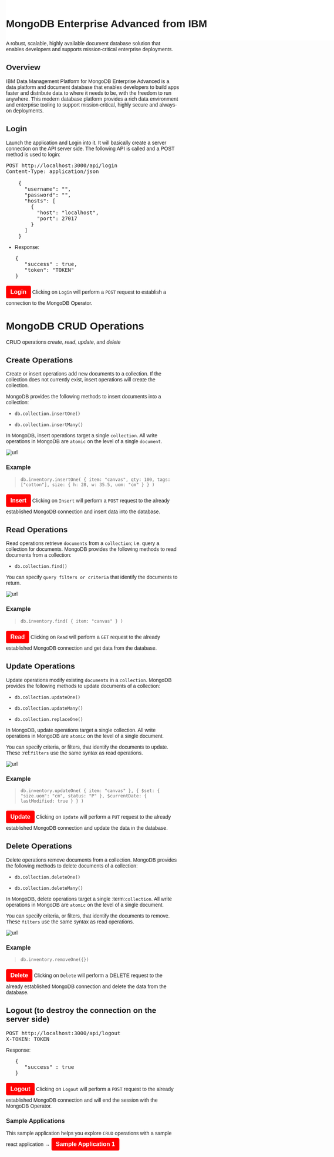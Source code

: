 <!DOCTYPE html>
<html>

<head>
  <meta name="viewport" content="width=device-width, initial-scale=1">
    <link rel="preconnect" href="https://fonts.gstatic.com">
 <link href="https://fonts.googleapis.com/css2?family=Red+Hat+Display:wght@500&display=swap" rel="stylesheet">
  <style>
    body {
      margin: 0;
          font-family: 'Red Hat Display', sans-serif;
    }
    .button1 {
    padding: 8px 12px 8px 12px;
    border: none;
    border-radius: 4px;
    margin: 5px 0px 5px 0px;
    font-size: 12px;
    color: #fff;
    text-align: center;
    font-size: 16px;
    background-color: #FF0000;
    font-family: 'Red Hat Display', sans-serif;
}
.navbar {
      overflow: hidden;
      background-color: white;
      padding-top: 10px;
      padding-bottom: 10px;
      position: fixed;
      top: 0;
      width: 100%;
    }
        .navbar a {
      float: left;
      display: block;
      text-align: center;
      padding: 5px 16px;
      text-decoration: none;
      font-size: 17px;
    }
    .main {
      padding: 16px;
      margin-top: 10px;
      height: 1500px;
      /* Used in this example to enable scrolling */
    }
  
}
  </style>
</head>
<body>
<div class="main">
 
 <div class="navbar">
<h1 class="om-type__headline-05 om-type--REGULAR" style="font-family: 'Red Hat Display', sans-serif;">MongoDB Enterprise Advanced from IBM</h1>
 </div>
<div class="bx--col"><img class="om-p--42" src="https://mp.s81c.com/pwb-production/13e122ce06ac87807c6d2745fd461fe4/mongoDBProductLogo-5ff4a2bb-f572-4af4-8131-01f14e8f9a38_5f759619-964e-4c17-be4f-b517c050828a.png" alt="MongoDB Enterprise Advanced from IBM logo"></div>

<p class="om-type__body-text-03 om-margin--TOP--5">A robust, scalable, highly available document database solution that enables developers and supports mission-critical enterprise deployments.</p>

## Overview
<p class="om-type__body-text-03">IBM Data Management Platform for MongoDB Enterprise Advanced is a data platform and document database that enables developers to build apps faster and distribute data to where it needs to be, with the freedom to run anywhere. This modern database platform provides a rich data environment and enterprise tooling to support mission-critical, highly secure and always-on deployments.</p>

## Login
 Launch the application and Login into it. It will basically create a server connection on the API server side. The following API is called and a POST method is used to login:

<pre id="json">POST http://localhost:3000/api/login
Content-Type: application/json
    
    {
      "username": "",
      "password": "",
      "hosts": [
        {
          "host": "localhost",
          "port": 27017
        }
      ]
    }</pre>

* Response:
<pre id="json">   {
      "success" : true,
      "token": "TOKEN"
   } </pre>

<a href='didact://?commandId=vscode.didact.sendNamedTerminalAString&text=T1$$cd MongoDB-Node-App/Sample-Application-2 %26%26 npm start' title='Launch'><button class="button1">**Login**</button></a>
Clicking on `Login` will perform a `POST` request to establish a connection to the MongoDB Operator.

# MongoDB CRUD Operations


CRUD operations *create*, *read*, *update*, and *delete*
 
## Create Operations


Create or insert operations add new documents to a collection. If the
collection does not currently exist, insert operations will create the
collection.

MongoDB provides the following methods to insert documents into a
collection:

* `db.collection.insertOne()`

* `db.collection.insertMany()`

In MongoDB, insert operations target a single `collection`. All
write operations in MongoDB are `atomic` on the level of a single
`document`.

![url](https://docs.mongodb.com/manual/_images/crud-annotated-mongodb-insertOne.bakedsvg.svg)

### Example

> `db.inventory.insertOne(
   { item: "canvas", qty: 100, tags: ["cotton"], size: { h: 28, w: 35.5, uom: "cm" } }
)`

<a href='didact://?commandId=vscode.didact.sendNamedTerminalAString&text=T2$$export token=%60sed -e %27s/^.*"token":"\([^"]*\)".*$/\1/%27 MongoDB-Node-App/Sample-Application-2/token%60 %26%26 curl -w "\n" -s %2DH "Content%2DType: application/json" %2DH "X-TOKEN: $token" %2D%2Drequest POST %2D%2Ddata %27%7B"item":"canvas","qty":"100","tags":["cotton"],"size":{"h":28,"w":35.5,"uom":"cm"}%7D%27 http%3A%2F%2Flocalhost%3A3000%2Fapi%2Fdatabase%2Ftest%2Finventory%2Finsert %7C /projects/MongoDB-Node-App/Sample-Application-2/jsonpp-1.3.0/jsonpp 2%3E%261' title='Launch'><button class="button1">**Insert**</button></a>
Clicking on `Insert` will perform a `POST` request to the already established MongoDB connection and insert data into the database.

## Read Operations

Read operations retrieve `documents` from a `collection`; i.e. query a collection for
documents. MongoDB provides the following methods to read documents from
a collection:

* `db.collection.find()`

You can specify `query filters or criteria` that identify the documents to return.

![url](https://docs.mongodb.com/manual/_images/crud-annotated-mongodb-updateMany.bakedsvg.svg)


### Example


> `db.inventory.find( { item: "canvas" } )`

<a href='didact://?commandId=vscode.didact.sendNamedTerminalAString&text=T2$$curl -w "\n" -s -g --header "X-TOKEN: $token" --request GET  %27http://localhost:3000/api/database/test/inventory/find?query={"item":"canvas"}%27 %7C /projects/MongoDB-Node-App/Sample-Application-2/jsonpp-1.3.0/jsonpp 2%3E%261' title='Launch'><button class="button1">**Read**</button></a>
Clicking on `Read` will perform a `GET` request to the already established MongoDB connection and get data from the database.

## Update Operations

Update operations modify existing `documents` in a `collection`. MongoDB
provides the following methods to update documents of a collection:

* `db.collection.updateOne()`

* `db.collection.updateMany()`

* `db.collection.replaceOne()`

In MongoDB, update operations target a single collection. All write
operations in MongoDB are `atomic` on the level of a single document.

You can specify criteria, or filters, that identify the documents to
update. These :ref:`filters` use the same
syntax as read operations.

![url](https://docs.mongodb.com/manual/_images/crud-annotated-mongodb-updateMany.bakedsvg.svg)

### Example 


> `db.inventory.updateOne(
   { item: "canvas" },
   {
     $set: { "size.uom": "cm", status: "P" },
     $currentDate: { lastModified: true }
   }
)`

<a href='didact://?commandId=vscode.didact.sendNamedTerminalAString&text=T2$$curl -w "\n" -s -g -H "Content%2DType: application/json" -H "X-TOKEN: $token" --request PUT --data %27{"$set":{"size.uom":"cm","status":"P"},"$currentDate":{"lastModified":true}}%27 %27http://localhost:3000/api/database/test/inventory/updateOne?query={"item":"canvas"}%27 %7C /projects/MongoDB-Node-App/Sample-Application-2/jsonpp-1.3.0/jsonpp 2%3E%261' title='Launch'><button class="button1">**Update**</button></a>
Clicking on `Update` will perform a `PUT` request to the already established MongoDB connection and update the data in the database.

## Delete Operations

Delete operations remove documents from a collection. MongoDB provides
the following methods to delete documents of a collection:

* `db.collection.deleteOne()`

* `db.collection.deleteMany()`

In MongoDB, delete operations target a single :term:`collection`. All
write operations in MongoDB are `atomic` on the level of a single document.

You can specify criteria, or filters, that identify the documents to
remove. These `filters` use the same
syntax as read operations.

![url](https://docs.mongodb.com/manual/_images/crud-annotated-mongodb-deleteMany.bakedsvg.svg)

### Example


> `db.inventory.removeOne({})`

<a href='didact://?commandId=vscode.didact.sendNamedTerminalAString&text=T2$$curl -w "\n" -s -g -H "X-TOKEN: $token"  --request DELETE %27http://localhost:3000/api/database/test/inventory/removeOne?query={"item":"canvas"}%27 %7C /projects/MongoDB-Node-App/Sample-Application-2/jsonpp-1.3.0/jsonpp 2%3E%261' title='Launch'><button class="button1">**Delete**</button></a>
Clicking on `Delete` will perform a DELETE request to the already established MongoDB connection and delete the data from the database.
## Logout (to destroy the connection on the server side)
<pre id="json">POST http://localhost:3000/api/logout
X-TOKEN: TOKEN</pre>

   
Response: 
<pre id="json">   {
      "success" : true
   } </pre>

<a href='didact://?commandId=vscode.didact.sendNamedTerminalAString&text=T2$$curl -w "\n" -s %2Dg %2D%2Dheader "X-TOKEN: $token" %2D%2Drequest POST  %27http://localhost:3000/api/logout%27 %7C /projects/MongoDB-Node-App/Sample-Application-2/jsonpp-1.3.0/jsonpp 2%3E%261' title='Launch'><button class="button1">**Logout**</button></a>
Clicking on `Logout` will perform a `POST` request to the already established MongoDB connection and will end the session with the MongoDB Operator.

### Sample Applications
This sample application helps you explore `CRUD` operations with a sample react application <span>&#8594;</span>
<a href='didact://?commandId=vscode.didact.startDidact&projectFilePath=MongoDB-Node-App/Sample-Application-1/sample-app1-README.md' title='Sample Application 1'><button class="button1">**Sample Application 1**</button></a> 




</div>

</body>

</html>


